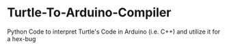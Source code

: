 # Turtle-To-Arduino-Compiler
Python Code to interpret Turtle's Code in Arduino (i.e. C++) and utilize it for a hex-bug
